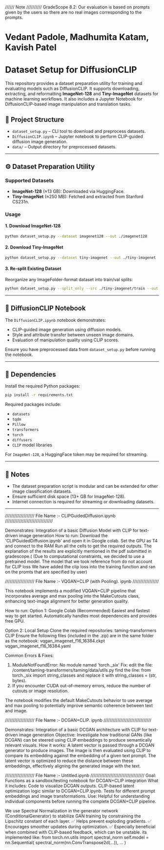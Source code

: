 ////// Note //////////
GradeScope 8.2: Our evaluation is based on prompts given by the users so there are no real images corresponding to the prompts.

# Vedant Padole, Madhumita Katam, Kavish Patel
# Dataset Setup for DiffusionCLIP

This repository provides a dataset preparation utility for training and evaluating models such as DiffusionCLIP. It supports downloading, extracting, and reformatting **ImageNet-128** and **Tiny-ImageNet** datasets for machine learning workflows. It also includes a Jupyter Notebook for DiffusionCLIP-based image manipulation and translation tasks.

## 📁 Project Structure

- `dataset_setup.py` – CLI tool to download and preprocess datasets.
- `DiffusionCLIP.ipynb` – Jupyter notebook to perform CLIP-guided diffusion image generation.
- `data/` – Output directory for preprocessed datasets.

---

## ⚙️ Dataset Preparation Utility

### Supported Datasets
- **ImageNet-128** (≈13 GB): Downloaded via HuggingFace.
- **Tiny-ImageNet** (≈250 MB): Fetched and extracted from Stanford CS231n.

### Usage

#### 1. Download ImageNet-128
```bash
python dataset_setup.py --dataset imagenet128 --out ./imagenet128
```

#### 2. Download Tiny-ImageNet
```bash
python dataset_setup.py --dataset tiny-imagenet --out ./tiny-imagenet
```

#### 3. Re-split Existing Dataset
Reorganize any ImageFolder-format dataset into train/val splits:
```bash
python dataset_setup.py --split_only --src ./tiny-imagenet/train --out ./tiny-imagenet-split --val_pct 10
```

---

## 📓 DiffusionCLIP Notebook

The `DiffusionCLIP.ipynb` notebook demonstrates:
- CLIP-guided image generation using diffusion models.
- Style and attribute transfer between unseen image domains.
- Evaluation of manipulation quality using CLIP scores.

Ensure you have preprocessed data from `dataset_setup.py` before running the notebook.

---

## 🔧 Dependencies

Install the required Python packages:

```bash
pip install -r requirements.txt
```

Required packages include:
- `datasets`
- `tqdm`
- `Pillow`
- `transformers`
- `torch`
- `diffusers`
- `CLIP` model libraries

For `ImageNet-128`, a HuggingFace token may be required for streaming.

---

## 📎 Notes

- The dataset preparation script is modular and can be extended for other image classification datasets.
- Ensure sufficient disk space (13+ GB for ImageNet-128).
- Internet connection is required for streaming or downloading datasets.

---


/////////////////// File Name :- CLIPGuidedDiffusion.ipynb ///////////////////////////////

Demonstrates: Integration of a basic Diffusion Model with CLIP for text-driven image generation
How to run:
Download the 'CLIPGuidedDiffusion.ipynb' and open it in Google colab. 
Set the GPU as T4 and connect to the RAM
Run all the cells to get the required outputs. The explanation of the results are explicitly mentioned in the pdf submitted in gradescope.(
(Due to computational constraints, we decided to use a pretrained model. The model that we took reference from do not account for CLIP loss
We have added the clip loss into the training function and ran on the promts that are specified by user)


/////////////////// File Name :- VQGAN+CLIP (with Pooling). ipynb /////////////////

This notebook implements a modified VQGAN+CLIP pipeline that incorporates average and max pooling into the MakeCutouts class, enhancing text-image alignment for better generation quality.

How to run:
Option 1: Google Colab (Recommended)
Easiest and fastest way to get started.
Automatically handles most dependencies and provides free GPU.

Option 2: Local Setup
Clone the required repositories:
taming-transformers
CLIP
Ensure the following files (included in the .zip) are in the same folder as the notebook:
vqgan_imagenet_f16_16384.ckpt
vqgan_imagenet_f16_16384.yaml

Common Errors & Fixes:
1) ModuleNotFoundError: No module named 'torch._six'
Fix: edit the file: /content/taming-transformers/taming/data/utils.py find the line: from torch._six import string_classes and replace it with string_classes = (str, bytes). 
2) If you encounter CUDA out-of-memory errors, reduce the number of cutouts or image resolution.

The notebook modifies the default MakeCutouts behavior to use average and max pooling to potentially improve semantic coherence between text and image.


/////////////////// File Name :- DCGAN+CLIP. ipynb ///////////////////////////////

Demonstrates: Integration of a basic DCGAN architecture with CLIP for text-driven image generation
Objective: Investigate how traditional GANs (like DCGAN) can be steered using CLIP embeddings to produce semantically relevant visuals.
How it works:
A latent vector is passed through a DCGAN generator to produce images.
The image is then evaluated using CLIP to compare its embedding against the embedding of a given text prompt.
The latent vector is optimized to reduce the distance between these embeddings, effectively aligning the generated image with the text.

/////////////////// File Name :- Untitled.ipynb ///////////////////////////////////
Goal: Functions as a sandbox/testing notebook for DCGAN+CLIP integration
What it includes:
Code to visualize DCGAN outputs.
CLIP-based latent optimization logic similar to DCGAN+CLIP.ipynb.
Tests for different prompt embeddings and image transformations.
Use: Helpful for understanding individual components before running the complete DCGAN+CLIP pipeline.

We use Spectral Normalization in the generator network (ConditionalGenerator) to stabilize GAN training by constraining the Lipschitz constant of each layer.
✅ Helps prevent exploding gradients.
✅ Encourages smoother updates during optimization.
✅ Especially beneficial when combined with CLIP-based feedback, which can be unstable.
its implemented like:
from torch.nn.utils import spectral_norm
self.model = nn.Sequential(
    spectral_norm(nn.ConvTranspose2d(...)),
    ...
)

